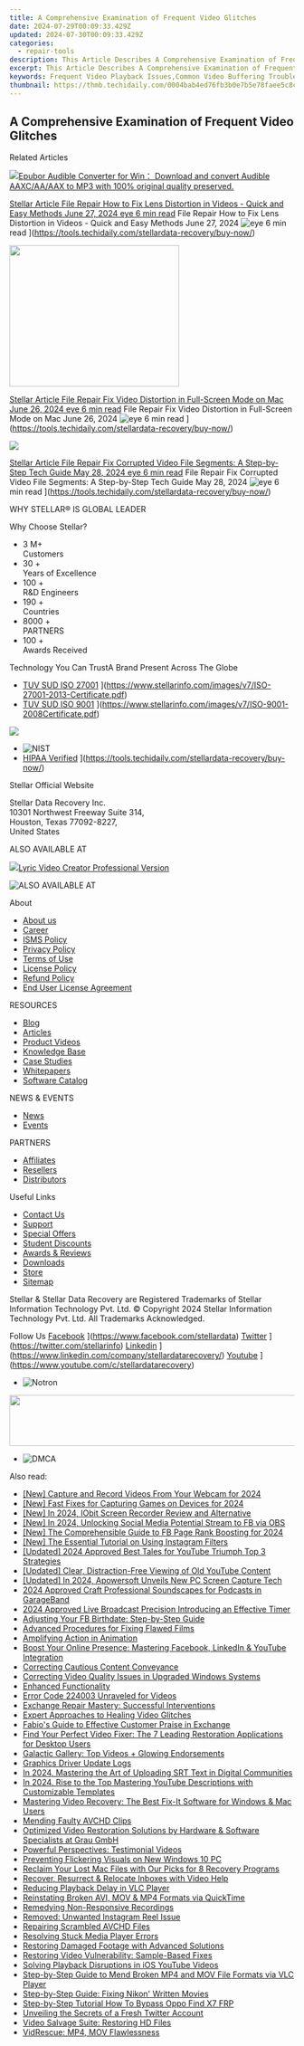 ```yaml
---
title: A Comprehensive Examination of Frequent Video Glitches
date: 2024-07-29T00:09:33.429Z
updated: 2024-07-30T00:09:33.429Z
categories:
  - repair-tools
description: This Article Describes A Comprehensive Examination of Frequent Video Glitches
excerpt: This Article Describes A Comprehensive Examination of Frequent Video Glitches
keywords: Frequent Video Playback Issues,Common Video Buffering Troubleshooting,Understanding Video Quality Fluctuations,In-Depth Analysis of Streaming Errors,Resolving Video Glitches in Live Streaming,Preventing Disruptions During Online Video Playback,Investigating Common Video Glitch Causes
thumbnail: https://thmb.techidaily.com/0004bab4ed76fb3b0e7b5e78faee5c8cd34739a5594338591ba06831ec971383.jpg
---
```


## A Comprehensive Examination of Frequent Video Glitches

Related Articles

<!-- affiliate ads begin -->
<a href="https://secure.2checkout.com/order/checkout.php?PRODS=4708689&QTY=1&AFFILIATE=108875&CART=1"><img src="https://www.epubor.com/images/uppic/audible-converter-interface.png" border="0">Epubor Audible Converter for Win： Download and convert Audible AAXC/AA/AAX to MP3 with 100% original quality preserved.</a>
<!-- affiliate ads end -->
[Stellar Article File Repair  How to Fix Lens Distortion in Videos - Quick and Easy Methods June 27, 2024 eye 6 min read](https://www.stellarinfo.com/public/image/article/Quick-Ways-to-Fix-Video-Distortion-1618.jpg) File Repair  How to Fix Lens Distortion in Videos - Quick and Easy Methods June 27, 2024 ![eye](https://www.stellarinfo.com/public/newarticle/images/eye.png) 6 min read ](https://tools.techidaily.com/stellardata-recovery/buy-now/)

<!-- affiliate ads begin -->
<a href="https://bluettius.sjv.io/c/5597632/2027209/17108" target="_top" id="2027209"><img src="//a.impactradius-go.com/display-ad/17108-2027209" border="0" alt="" width="300" height="250"/></a><img height="0" width="0" src="https://imp.pxf.io/i/5597632/2027209/17108" style="position:absolute;visibility:hidden;" border="0" />
<!-- affiliate ads end -->
[Stellar Article File Repair  Fix Video Distortion in Full-Screen Mode on Mac June 26, 2024 eye 6 min read](https://www.stellarinfo.com/public/image/article/Quick-Ways-to-Fix-Video-Distortion-on-Mac-1617.jpg) File Repair  Fix Video Distortion in Full-Screen Mode on Mac June 26, 2024 ![eye](https://www.stellarinfo.com/public/newarticle/images/eye.png) 6 min read ](https://tools.techidaily.com/stellardata-recovery/buy-now/)

<!-- affiliate ads begin -->
<a href="https://shop.systoolsgroup.com/affiliate.php?ACCOUNT=SYSTOOBY&AFFILIATE=108875&PATH=https%3A%2F%2Fwww.systoolsgroup.com%3FAFFILIATE%3D108875%26RESOURCE%3DSysTools%2BSQL%2BRecovery"><img src="https://www.systoolsgroup.com/box/sql-recovery.png" border="0"></a>
<!-- affiliate ads end -->
[Stellar Article File Repair  Fix Corrupted Video File Segments: A Step-by-Step Tech Guide May 28, 2024 eye 6 min read](https://www.stellarinfo.com/public/image/article/Fix-Corrupted-Video-File-Segments_A-Step-by-Step-Tech-Guide-1517.jpg) File Repair  Fix Corrupted Video File Segments: A Step-by-Step Tech Guide May 28, 2024 ![eye](https://www.stellarinfo.com/public/newarticle/images/eye.png) 6 min read ](https://tools.techidaily.com/stellardata-recovery/buy-now/)

 WHY STELLAR® IS GLOBAL LEADER

 Why Choose Stellar?

* 3  M+  
Customers
* 30 +  
Years of Excellence
* 100 +  
R&D Engineers
* 190 +  
Countries
* 8000 +  
PARTNERS
* 100 +  
Awards Received

 Technology You Can TrustA Brand Present Across The Globe

* [TUV SUD ISO 27001](https://www.stellarinfo.com/images/v7/tuv1.png) ](https://www.stellarinfo.com/images/v7/ISO-27001-2013-Certificate.pdf)
* [TUV SUD ISO 9001](https://www.stellarinfo.com/images/v7/tuv2.png) ](https://www.stellarinfo.com/images/v7/ISO-9001-2008Certificate.pdf)
<!-- affiliate ads begin -->
<a href="https://store.absolute.com/order/checkout.php?PRODS=4601998&QTY=1&AFFILIATE=108875&CART=1"><img src="https://secure.avangate.com/images/merchant/ef70e26a0b5da778eda3f48014d087cd/728x90_larger-shield.jpg" border="0"></a>
<!-- affiliate ads end -->
* ![NIST](https://www.stellarinfo.com/images/v7/nist.png)
* [HIPAA Verified](https://www.stellarinfo.com/images/v7/hipa.png) ](https://tools.techidaily.com/stellardata-recovery/buy-now/)

 Stellar Official Website

 Stellar Data Recovery Inc.  
 10301 Northwest Freeway Suite 314,  
 Houston, Texas 77092-8227,  
 United States

 ALSO AVAILABLE AT

<!-- affiliate ads begin -->
<a href="https://secure.2checkout.com/order/checkout.php?PRODS=11224199&QTY=1&AFFILIATE=108875&CART=1"><img src="https://secure.avangate.com/images/merchant/e09fdffe648a30658a9657bbed7b2388/products/copy_boxshot_lyricvideo.png" border="0">Lyric Video Creator Professional Version</a>
<!-- affiliate ads end -->
![ALSO AVAILABLE AT](https://www.stellarinfo.com/images/v7/Partners_logo_new.png)

 About

* [About us](https://tools.techidaily.com/stellardata-recovery/buy-now/)
* [Career](https://tools.techidaily.com/stellardata-recovery/buy-now/)
* [ISMS Policy](https://tools.techidaily.com/stellardata-recovery/buy-now/)
* [Privacy Policy](https://tools.techidaily.com/stellardata-recovery/buy-now/)
* [Terms of Use](https://tools.techidaily.com/stellardata-recovery/buy-now/)
* [License Policy](https://www.stellarinfo.com/software-licensing-usage.php)
* [Refund Policy](https://tools.techidaily.com/stellardata-recovery/buy-now/)
* [End User License Agreement](https://tools.techidaily.com/stellardata-recovery/buy-now/)

 RESOURCES

* [Blog](https://tools.techidaily.com/stellardata-recovery/buy-now/)
* [Articles](https://tools.techidaily.com/stellardata-recovery/buy-now/)
* [Product Videos](https://tools.techidaily.com/stellardata-recovery/buy-now/)
* [Knowledge Base](https://tools.techidaily.com/stellardata-recovery/buy-now/)
* [Case Studies](https://tools.techidaily.com/stellardata-recovery/buy-now/)
* [Whitepapers](https://tools.techidaily.com/stellardata-recovery/buy-now/)
* [Software Catalog](https://tools.techidaily.com/stellardata-recovery/buy-now/)

 NEWS & EVENTS

* [News](https://tools.techidaily.com/stellardata-recovery/buy-now/)
* [Events](https://www.stellarinfo.com/affiliate-summit/affiliate-summit.php)

 PARTNERS

* [Affiliates](https://tools.techidaily.com/stellardata-recovery/buy-now/)
* [Resellers](https://tools.techidaily.com/stellardata-recovery/buy-now/)
* [Distributors](https://tools.techidaily.com/stellardata-recovery/buy-now/)

 Useful Links

* [Contact Us](https://www.stellarinfo.com/contact/contact-us.php)
* [Support](https://tools.techidaily.com/stellardata-recovery/buy-now/)
* [Special Offers](https://tools.techidaily.com/stellardata-recovery/buy-now/)
* [Student Discounts](https://www.stellarinfo.com/student-discount/)
* [Awards & Reviews](https://tools.techidaily.com/stellardata-recovery/buy-now/)
* [Downloads](https://www.stellarinfo.com/download.php)
* [Store](https://tools.techidaily.com/stellardata-recovery/buy-now/)
* [Sitemap](https://www.stellarinfo.com/sitemap.php)

 Stellar & Stellar Data Recovery are Registered Trademarks of Stellar Information Technology Pvt. Ltd. © Copyright 2024 Stellar Information Technology Pvt. Ltd. All Trademarks Acknowledged.

Follow Us [Facebook](https://www.stellarinfo.com/Images/fb.png) ](https://www.facebook.com/stellardata) [Twitter](https://www.stellarinfo.com/Images/tw.png) ](https://twitter.com/stellarinfo) [Linkedin](https://www.stellarinfo.com/Images/in.png) ](https://www.linkedin.com/company/stellardatarecovery/) [Youtube](https://www.stellarinfo.com/newblacktheme/images/yt.png) ](https://www.youtube.com/c/stellardatarecovery)

* ![Notron](https://www.stellarinfo.com/images/v7/notron.png)
<!-- affiliate ads begin -->
<a href="https://newchic.sjv.io/c/5597632/1659704/14420" target="_top" id="1659704"><img src="//a.impactradius-go.com/display-ad/14420-1659704" border="0" alt="" width="728" height="90"/></a><img height="0" width="0" src="https://imp.pxf.io/i/5597632/1659704/14420" style="position:absolute;visibility:hidden;" border="0" />
<!-- affiliate ads end -->
* ![DMCA](https://www.stellarinfo.com/images/v7/dmca.png)

<ins class="adsbygoogle"
     style="display:block"
     data-ad-format="autorelaxed"
     data-ad-client="ca-pub-7571918770474297"
     data-ad-slot="1223367746"></ins>



<ins class="adsbygoogle"
     style="display:block"
     data-ad-client="ca-pub-7571918770474297"
     data-ad-slot="8358498916"
     data-ad-format="auto"
     data-full-width-responsive="true"></ins>

<span class="atpl-alsoreadstyle">Also read:</span>
<div><ul>
<li><a href="https://screen-recording.techidaily.com/new-capture-and-record-videos-from-your-webcam-for-2024/"><u>[New] Capture and Record Videos From Your Webcam for 2024</u></a></li>
<li><a href="https://desktop-recording.techidaily.com/new-fast-fixes-for-capturing-games-on-devices-for-2024/"><u>[New] Fast Fixes for Capturing Games on Devices for 2024</u></a></li>
<li><a href="https://video-screen-grab.techidaily.com/new-in-2024-iobit-screen-recorder-review-and-alternative/"><u>[New] In 2024, IObit Screen Recorder Review and Alternative</u></a></li>
<li><a href="https://screen-mirroring-recording.techidaily.com/new-in-2024-unlocking-social-media-potential-stream-to-fb-via-obs/"><u>[New] In 2024, Unlocking Social Media Potential  Stream to FB via OBS</u></a></li>
<li><a href="https://facebook-video-recording.techidaily.com/new-the-comprehensible-guide-to-fb-page-rank-boosting-for-2024/"><u>[New] The Comprehensible Guide to FB Page Rank Boosting for 2024</u></a></li>
<li><a href="https://instagram-videos.techidaily.com/new-the-essential-tutorial-on-using-instagram-filters/"><u>[New] The Essential Tutorial on Using Instagram Filters</u></a></li>
<li><a href="https://youtube-lab.techidaily.com/ed-2024-approved-best-tales-for-youtube-triumph-top-3-strategies/"><u>[Updated] 2024 Approved  Best Tales for YouTube Triumph  Top 3 Strategies</u></a></li>
<li><a href="https://youtube-clips.techidaily.com/updated-clear-distraction-free-viewing-of-old-youtube-content/"><u>[Updated] Clear, Distraction-Free Viewing of Old YouTube Content</u></a></li>
<li><a href="https://screen-capture.techidaily.com/updated-in-2024-apowersoft-unveils-new-pc-screen-capture-tech/"><u>[Updated] In 2024, Apowersoft Unveils New PC Screen Capture Tech</u></a></li>
<li><a href="https://extra-tips.techidaily.com/2024-approved-craft-professional-soundscapes-for-podcasts-in-garageband/"><u>2024 Approved  Craft Professional Soundscapes for Podcasts in GarageBand</u></a></li>
<li><a href="https://on-screen-recording.techidaily.com/2024-approved-live-broadcast-precision-introducing-an-effective-timer/"><u>2024 Approved  Live Broadcast Precision  Introducing an Effective Timer</u></a></li>
<li><a href="https://facebook.techidaily.com/adjusting-your-fb-birthdate-step-by-step-guide/"><u>Adjusting Your FB Birthdate: Step-by-Step Guide</u></a></li>
<li><a href="https://data-wizards.techidaily.com/advanced-procedures-for-fixing-flawed-films/"><u>Advanced Procedures for Fixing Flawed Films</u></a></li>
<li><a href="https://data-wizards.techidaily.com/amplifying-action-in-animation/"><u>Amplifying Action in Animation</u></a></li>
<li><a href="https://data-wizards.techidaily.com/boost-your-online-presence-mastering-facebook-linkedin-and-youtube-integration/"><u>Boost Your Online Presence: Mastering Facebook, LinkedIn & YouTube Integration</u></a></li>
<li><a href="https://data-wizards.techidaily.com/correcting-cautious-content-conveyance/"><u>Correcting Cautious Content Conveyance</u></a></li>
<li><a href="https://data-wizards.techidaily.com/correcting-video-quality-issues-in-upgraded-windows-systems/"><u>Correcting Video Quality Issues in Upgraded Windows Systems</u></a></li>
<li><a href="https://data-wizards.techidaily.com/enhanced-functionality/"><u>Enhanced Functionality</u></a></li>
<li><a href="https://data-wizards.techidaily.com/error-code-224003-unraveled-for-videos/"><u>Error Code 224003 Unraveled for Videos</u></a></li>
<li><a href="https://data-wizards.techidaily.com/exchange-repair-mastery-successful-interventions/"><u>Exchange Repair Mastery: Successful Interventions</u></a></li>
<li><a href="https://data-wizards.techidaily.com/expert-approaches-to-healing-video-glitches/"><u>Expert Approaches to Healing Video Glitches</u></a></li>
<li><a href="https://data-wizards.techidaily.com/fabios-guide-to-effective-customer-praise-in-exchange/"><u>Fabio's Guide to Effective Customer Praise in Exchange</u></a></li>
<li><a href="https://data-wizards.techidaily.com/find-your-perfect-video-fixer-the-7-leading-restoration-applications-for-desktop-users/"><u>Find Your Perfect Video Fixer: The 7 Leading Restoration Applications for Desktop Users</u></a></li>
<li><a href="https://data-wizards.techidaily.com/galactic-gallery-top-videos-plus-glowing-endorsements/"><u>Galactic Gallery: Top Videos + Glowing Endorsements</u></a></li>
<li><a href="https://driver-install.techidaily.com/graphics-driver-update-logs/"><u>Graphics Driver Update Logs</u></a></li>
<li><a href="https://extra-guidance.techidaily.com/in-2024-mastering-the-art-of-uploading-srt-text-in-digital-communities/"><u>In 2024, Mastering the Art of Uploading SRT Text in Digital Communities</u></a></li>
<li><a href="https://youtube-stream.techidaily.com/in-2024-rise-to-the-top-mastering-youtube-descriptions-with-customizable-templates/"><u>In 2024, Rise to the Top  Mastering YouTube Descriptions with Customizable Templates</u></a></li>
<li><a href="https://data-wizards.techidaily.com/mastering-video-recovery-the-best-fix-it-software-for-windows-and-mac-users/"><u>Mastering Video Recovery: The Best Fix-It Software for Windows & Mac Users</u></a></li>
<li><a href="https://data-wizards.techidaily.com/mending-faulty-avchd-clips/"><u>Mending Faulty AVCHD Clips</u></a></li>
<li><a href="https://data-wizards.techidaily.com/optimized-video-restoration-solutions-by-hardware-and-software-specialists-at-grau-gmbh/"><u>Optimized Video Restoration Solutions by Hardware & Software Specialists at Grau GmbH</u></a></li>
<li><a href="https://data-wizards.techidaily.com/powerful-perspectives-testimonial-videos/"><u>Powerful Perspectives: Testimonial Videos</u></a></li>
<li><a href="https://data-wizards.techidaily.com/preventing-flickering-visuals-on-new-windows-10-pc/"><u>Preventing Flickering Visuals on New Windows 10 PC</u></a></li>
<li><a href="https://data-wizards.techidaily.com/reclaim-your-lost-mac-files-with-our-picks-for-8-recovery-programs/"><u>Reclaim Your Lost Mac Files with Our Picks for 8 Recovery Programs</u></a></li>
<li><a href="https://data-wizards.techidaily.com/recover-resurrect-and-relocate-inboxes-with-video-help/"><u>Recover, Resurrect & Relocate Inboxes with Video Help</u></a></li>
<li><a href="https://data-wizards.techidaily.com/reducing-playback-delay-in-vlc-player/"><u>Reducing Playback Delay in VLC Player</u></a></li>
<li><a href="https://data-wizards.techidaily.com/reinstating-broken-avi-mov-and-mp4-formats-via-quicktime/"><u>Reinstating Broken AVI, MOV & MP4 Formats via QuickTime</u></a></li>
<li><a href="https://data-wizards.techidaily.com/remedying-non-responsive-recordings/"><u>Remedying Non-Responsive Recordings</u></a></li>
<li><a href="https://data-wizards.techidaily.com/removed-unwanted-instagram-reel-issue/"><u>Removed: Unwanted Instagram Reel Issue</u></a></li>
<li><a href="https://data-wizards.techidaily.com/repairing-scrambled-avchd-files/"><u>Repairing Scrambled AVCHD Files</u></a></li>
<li><a href="https://data-wizards.techidaily.com/resolving-stuck-media-player-errors/"><u>Resolving Stuck Media Player Errors</u></a></li>
<li><a href="https://data-wizards.techidaily.com/restoring-damaged-footage-with-advanced-solutions/"><u>Restoring Damaged Footage with Advanced Solutions</u></a></li>
<li><a href="https://data-wizards.techidaily.com/restoring-video-vulnerability-sample-based-fixes/"><u>Restoring Video Vulnerability: Sample-Based Fixes</u></a></li>
<li><a href="https://data-wizards.techidaily.com/solving-playback-disruptions-in-ios-youtube-videos/"><u>Solving Playback Disruptions in iOS YouTube Videos</u></a></li>
<li><a href="https://data-wizards.techidaily.com/step-by-step-guide-to-mend-broken-mp4-and-mov-file-formats-via-vlc-player/"><u>Step-by-Step Guide to Mend Broken MP4 and MOV File Formats via VLC Player</u></a></li>
<li><a href="https://data-wizards.techidaily.com/step-by-step-guide-fixing-nikon-written-movies/"><u>Step-by-Step Guide: Fixing Nikon' Written Movies</u></a></li>
<li><a href="https://android-frp.techidaily.com/step-by-step-tutorial-how-to-bypass-oppo-find-x7-frp-by-drfone-android/"><u>Step-by-Step Tutorial How To Bypass Oppo Find X7 FRP</u></a></li>
<li><a href="https://twitter-videos.techidaily.com/unveiling-the-secrets-of-a-fresh-twitter-account/"><u>Unveiling the Secrets of a Fresh Twitter Account</u></a></li>
<li><a href="https://data-wizards.techidaily.com/video-salvage-suite-restoring-hd-files/"><u>Video Salvage Suite: Restoring HD Files</u></a></li>
<li><a href="https://data-wizards.techidaily.com/vidrescue-mp4-mov-flawlessness/"><u>VidRescue: MP4, MOV Flawlessness</u></a></li>
</ul></div>
